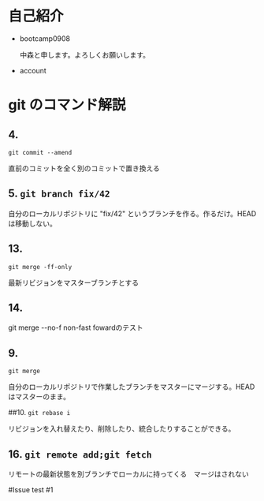 # 自己紹介

- bootcamp0908

  中森と申します。よろしくお願いします。

- account

# git のコマンド解説

## 4.
`git commit --amend`

直前のコミットを全く別のコミットで置き換える

## 5. `git branch fix/42`

自分のローカルリポジトリに "fix/42" というブランチを作る。作るだけ。HEAD は移動しない。

## 13.
`git merge -ff-only`

最新リビジョンをマスターブランチとする

## 14.
git merge --no-f
non-fast fowardのテスト

## 9.
`git merge`

自分のローカルリポジトリで作業したブランチをマスターにマージする。HEADはマスターのまま。

##10.
`git rebase i`

リビジョンを入れ替えたり、削除したり、統合したりすることができる。

## 16. `git remote add;git fetch`

リモートの最新状態を別ブランチでローカルに持ってくる　マージはされない

#Issue test
 #1
